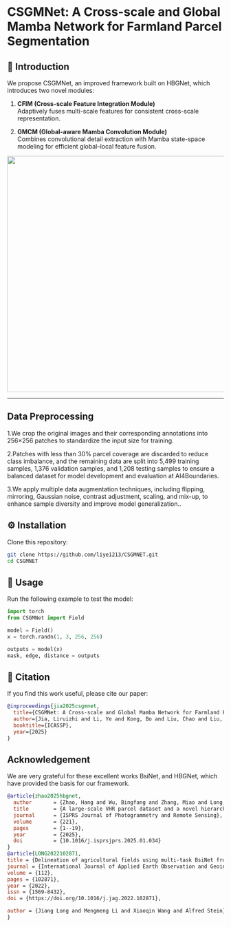 
# CSGMNet: A Cross-scale and Global Mamba Network for Farmland Parcel Segmentation

## 🌱 Introduction
We propose CSGMNet, an improved framework built on HBGNet, which introduces two novel modules:

1. **CFIM (Cross-scale Feature Integration Module)**  
   Adaptively fuses multi-scale features for consistent cross-scale representation.  

2. **GMCM (Global-aware Mamba Convolution Module)**  
   Combines convolutional detail extraction with Mamba state-space modeling for efficient global–local feature fusion.

<p align="center">
<img width="1151" height="549" alt="image" src="https://github.com/user-attachments/assets/38b74e96-28eb-4b87-ad00-441834d02acf" />
</p>

---
## Data Preprocessing
1.We crop the original images and their corresponding annotations into 256×256 patches to standardize the input size for training.

2.Patches with less than 30% parcel coverage are discarded to reduce class imbalance, and the remaining data are split into 5,499 training samples, 1,376 validation samples, and 1,208 testing samples to ensure a balanced dataset for model development and evaluation at AI4Boundaries.

3.We apply multiple data augmentation techniques, including flipping, mirroring, Gaussian noise, contrast adjustment, scaling, and mix-up, to enhance sample diversity and improve model generalization..


## ⚙️ Installation
Clone this repository:
```bash
git clone https://github.com/liye1213/CSGMNET.git
cd CSGMNET
```
## 🚀 Usage
Run the following example to test the model:

```python
import torch
from CSGMNet import Field

model = Field()
x = torch.randn(1, 3, 256, 256)

outputs = model(x)
mask, edge, distance = outputs
```

## 📜 Citation

If you find this work useful, please cite our paper:

```bibtex
@inproceedings{jia2025csgmnet,
  title={CSGMNet: A Cross-scale and Global Mamba Network for Farmland Parcel Segmentation},
  author={Jia, Liruizhi and Li, Ye and Kong, Bo and Liu, Chao and Liu, Yuan and Liu, Shengquan},
  booktitle={ICASSP},
  year={2025}
}
```
##  Acknowledgement

We are very grateful for these excellent works BsiNet, and HBGNet, which have provided the basis for our framework.

```bibtex
@article{zhao2025hbgnet,
  author       = {Zhao, Hang and Wu, Bingfang and Zhang, Miao and Long, Jiang and Tian, Fuyou and Xie, Yan and Zeng, Hongwei and Zheng, Zhaoju and Ma, Zonghan and Wang, Mingxing and others},
  title        = {A large-scale VHR parcel dataset and a novel hierarchical semantic boundary-guided network for agricultural parcel delineation},
  journal      = {ISPRS Journal of Photogrammetry and Remote Sensing},
  volume       = {221},
  pages        = {1--19},
  year         = {2025},
  doi          = {10.1016/j.isprsjprs.2025.01.034}
}
@article{LONG2022102871,
title = {Delineation of agricultural fields using multi-task BsiNet from high-resolution satellite images},
journal = {International Journal of Applied Earth Observation and Geoinformation},
volume = {112},
pages = {102871},
year = {2022},
issn = {1569-8432},
doi = {https://doi.org/10.1016/j.jag.2022.102871},

author = {Jiang Long and Mengmeng Li and Xiaoqin Wang and Alfred Stein},
}

```
